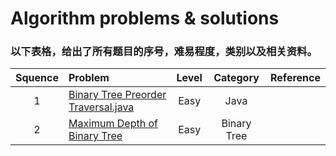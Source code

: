 # Algorithm problems & solutions

### 以下表格，给出了所有题目的序号，难易程度，类别以及相关资料。
| Squence | Problem       | Level  | Category  | Reference |
|:-------:|:--------------|:------:|:---------:|:---------:|
|1|[Binary Tree Preorder Traversal.java](https://github.com/jzhong4/Leetcode/blob/master/Java/BinaryTreePreorderTraversal.java)|Easy|Java||
|2|[Maximum Depth of Binary Tree](https://github.com/jzhong4/Leetcode/blob/master/Java/MaximumDepthOfBinaryTree.java)|Easy|Binary Tree||
